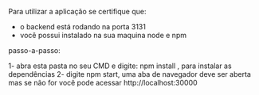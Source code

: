 Para utilizar a aplicação se certifique que:

- o backend está rodando na porta 3131
- você possui instalado na sua maquina node e npm

passo-a-passo:

1- abra esta pasta no seu CMD e digite: npm install , para instalar as dependências 
2- digite npm start, uma aba de navegador deve ser aberta mas se não for você pode acessar http://localhost:30000